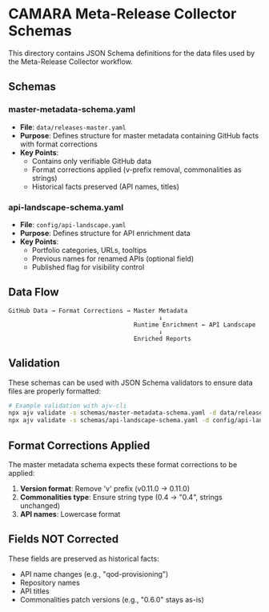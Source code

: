# CAMARA Meta-Release Collector Schemas

This directory contains JSON Schema definitions for the data files used by the Meta-Release Collector workflow.

## Schemas

### master-metadata-schema.yaml
- **File**: `data/releases-master.yaml`
- **Purpose**: Defines structure for master metadata containing GitHub facts with format corrections
- **Key Points**:
  - Contains only verifiable GitHub data
  - Format corrections applied (v-prefix removal, commonalities as strings)
  - Historical facts preserved (API names, titles)

### api-landscape-schema.yaml
- **File**: `config/api-landscape.yaml`
- **Purpose**: Defines structure for API enrichment data
- **Key Points**:
  - Portfolio categories, URLs, tooltips
  - Previous names for renamed APIs (optional field)
  - Published flag for visibility control

## Data Flow

```
GitHub Data → Format Corrections → Master Metadata
                                          ↓
                                   Runtime Enrichment ← API Landscape
                                          ↓
                                   Enriched Reports
```

## Validation

These schemas can be used with JSON Schema validators to ensure data files are properly formatted:

```bash
# Example validation with ajv-cli
npx ajv validate -s schemas/master-metadata-schema.yaml -d data/releases-master.yaml --spec=draft7
npx ajv validate -s schemas/api-landscape-schema.yaml -d config/api-landscape.yaml --spec=draft7
```

## Format Corrections Applied

The master metadata schema expects these format corrections to be applied:

1. **Version format**: Remove 'v' prefix (v0.11.0 → 0.11.0)
2. **Commonalities type**: Ensure string type (0.4 → "0.4", strings unchanged)
3. **API names**: Lowercase format

## Fields NOT Corrected

These fields are preserved as historical facts:

- API name changes (e.g., "qod-provisioning")
- Repository names
- API titles
- Commonalities patch versions (e.g., "0.6.0" stays as-is)
